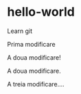 # hello-world
Learn git

Prima modificare


A doua modificare!

A doua modificare.

A treia modificare....
